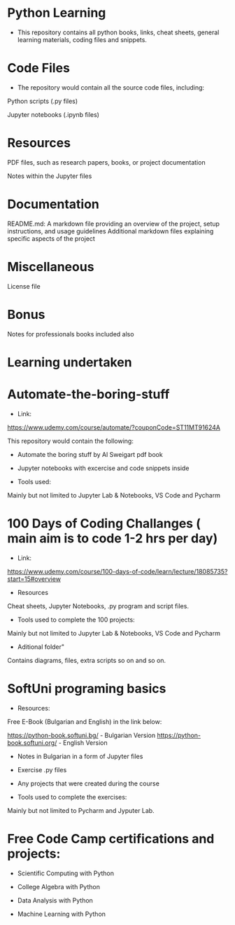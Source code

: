 # Python Learning

- This repository contains all python books, links, cheat sheets, general learning materials, coding files and snippets.

# Code Files

- The repository would contain all the source code files, including:

Python scripts (.py files)

Jupyter notebooks (.ipynb files)

# Resources

PDF files, such as research papers, books, or project documentation

Notes within the Jupyter files

# Documentation
README.md: A markdown file providing an overview of the project, setup instructions, and usage guidelines
Additional markdown files explaining specific aspects of the project

# Miscellaneous

License file

# Bonus 

Notes for professionals books included also


# Learning undertaken


# Automate-the-boring-stuff

- Link:

https://www.udemy.com/course/automate/?couponCode=ST11MT91624A 

This repository would contain the following:

- Automate the boring stuff by Al Sweigart pdf book

- Jupyter notebooks with excercise and code snippets inside

-  Tools used:

Mainly but not limited to Jupyter Lab & Notebooks, VS Code and Pycharm


# 100 Days of Coding Challanges ( main aim is to code 1-2 hrs per day)

- Link:

https://www.udemy.com/course/100-days-of-code/learn/lecture/18085735?start=15#overview 

- Resources

Cheat sheets, Jupyter Notebooks, .py program and script files.

- Tools used to complete the 100 projects:

Mainly but not limited to Jupyter Lab & Notebooks, VS Code and Pycharm

- Aditional folder"

Contains diagrams, files, extra scripts so on and so on.


# SoftUni programing basics

- Resources: 

Free E-Book (Bulgarian and English) in the link below:

https://python-book.softuni.bg/  - Bulgarian Version
https://python-book.softuni.org/ - English Version

- Notes in Bulgarian in a form of Jupyter files

- Exercise .py files

- Any projects that were created during the course

- Tools used to complete the exercises:

Mainly but not limited to Pycharm and Jyputer Lab.


# Free Code Camp certifications and projects:

- Scientific Computing with Python

- College Algebra with Python

- Data Analysis with Python

- Machine Learning with Python

